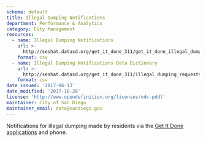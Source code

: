 ```yaml
---
schema: default
title: Illegal Dumping Notifications
department: Performance & Analytics
category: City Management
resources:
  - name: Illegal Dumping Notifications
    url: >-
      http://seshat.datasd.org/get_it_done_311/get_it_done_illegal_dumping_requests_datasd.csv
    format: csv
  - name: Illegal Dumping Notifications Data Dictionary
    url: >-
      http://seshat.datasd.org/get_it_done_311/illegal_dumping_requests_dictionary_datasd.csv
    format: csv
date_issued: '2017-06-13'
date_modified: '2017-10-28'
license: 'http://www.opendefinition.org/licenses/odc-pddl'
maintainer: City of San Diego
maintainer_email: data@sandiego.gov
---
```

Notifications for illegal dumping made by residents via the
<a href="https://www.sandiego.gov/get-it-done" target="_blank" rel="noopener">
Get It Done applications</a> and phone.
